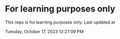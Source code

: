 # For learning purposes only
This repo is for learning purposes only.
Last updated at

Tuesday, October 17, 2023 12:27:09 PM

